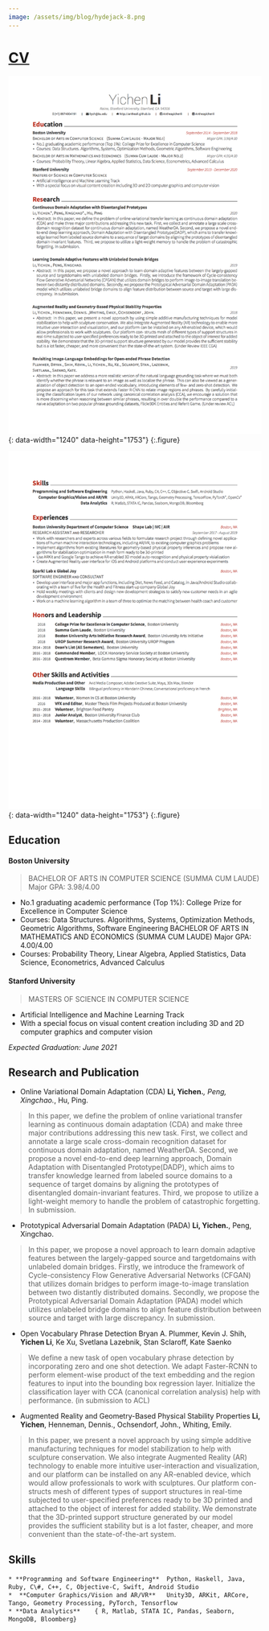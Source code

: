 ```yaml
---
image: /assets/img/blog/hydejack-8.png
---
```


# [CV](asset/Resume.pdf)

![Screenshot](assets/cv1.png){: data-width="1240" data-height="1753"}
{:.figure}

![Screenshot](assets/cv2.png){: data-width="1240" data-height="1753"}
{:.figure}


## Education

#### Boston University 
> BACHELOR OF ARTS IN COMPUTER SCIENCE (SUMMA CUM LAUDE)                   Major GPA: 3.98/4.00
* No.1 graduating academic performance (Top 1%): College Prize for Excellence in Computer Science
* Courses: Data Structures. Algorithms, Systems, Optimization Methods, Geometric Algorithms, Software Engineering
BACHELOR OF ARTS IN MATHEMATICS AND ECONOMICS (SUMMA CUM LAUDE)          Major GPA: 4.00/4.00
* Courses: Probability Theory, Linear Algebra, Applied Statistics, Data Science, Econometrics, Advanced Calculus


#### Stanford University                                          
> MASTERS OF SCIENCE IN COMPUTER SCIENCE
* Artificial Intelligence and Machine Learning Track
* With a special focus on visual content creation including 3D and 2D computer graphics and computer vision

*Expected Graduation: June 2021*

## Research and Publication
* Online Variational Domain Adaptation (CDA) 
**Li, Yichen.***, Peng, Xingchao.*, Hu, Ping.
> In this paper, we define the problem of online variational transfer learning as continuous domain adaptation (CDA) and make three major contributions addressing this new task. First, we collect and annotate a large scale cross-domain recognition dataset for continuous domain adaptation, named WeatherDA. Second, we propose a novel end-to-end deep learning approach, Domain Adaptation with Disentangled Prototype(DADP), which aims to transfer knowledge learned from labeled source domains to a sequence of target domains by aligning the prototypes of disentangled domain-invariant features. Third, we propose to utilize a light-weight memory to handle the problem of catastrophic forgetting. In submission.


* Prototypical Adversarial Domain Adaptation (PADA)
**Li, Yichen.**, Peng, Xingchao. 
> In this paper, we propose a novel approach to learn domain adaptive features between the largely-gapped source and targetdomains with unlabeled domain bridges. Firstly, we introduce the framework of Cycle-consistency Flow Generative Adversarial Networks (CFGAN) that utilizes domain bridges to perform image-to-image translation between two distantly distributed domains. Secondly, we propose the Prototypical Adversarial Domain Adaptation (PADA) model which utilizes unlabeled bridge domains to align feature distribution between source and target with large discrepancy. In submission.

* Open Vocabulary Phrase Detection 
Bryan A. Plummer, Kevin J. Shih, **Yichen Li**, Ke Xu, Svetlana Lazebnik, Stan Sclaroff, Kate Saenko
> We define a new task of open vocabulary phrase detection by incorporating zero and one shot detection. We adapt Faster-RCNN to perform element-wise product of the text embedding and the region features to input into the bounding box regression layer. Initialize the classification layer with CCA (canonical correlation analysis) help with performance. (in submission to ACL)

* Augmented Reality and Geometry-Based Physical Stability Properties
**Li, Yichen**, Henneman, Dennis., Ochsendorf, John., Whiting, Emily.
> In this paper, we present a novel approach by using simple additive manufacturing techniques for model stabilization to help with sculpture conservation. We also integrate Augmented Reality (AR) technology to enable more intuitive user-interaction and visualization, and our platform can be installed on any AR-enabled device, which would allow professionals to work with sculptures. Our platform con- structs mesh of different types of support structures in real-time subjected to user-specified preferences ready to be 3D printed and attached to the object of interest for added stability. We demonstrate that the 3D-printed support structure generated by our model provides the sufficient stability but is a lot faster, cheaper, and more convenient than the state-of-the-art system. 

## Skills
	* **Programming and Software Engineering**	Python, Haskell, Java, Ruby, C\#, C++, C, Objective-C, Swift, Android Studio
   	*  **Computer Graphics/Vision and AR/VR**	Unity3D, ARKit, ARCore, Tango, Geometry Processing, PyTorch, Tensorflow
   	* **Data Analytics**	{ R, Matlab, STATA IC, Pandas, Seaborn, MongoDB, Bloomberg}


